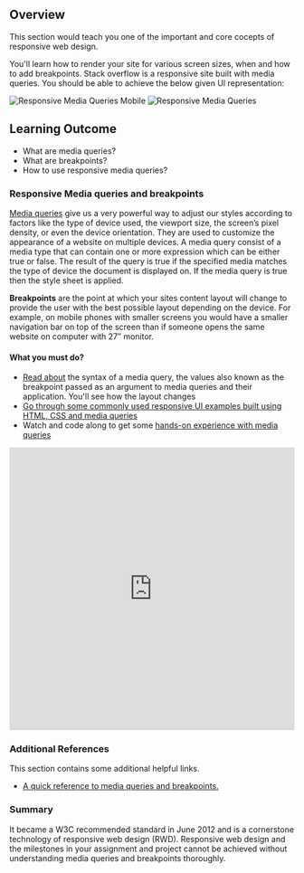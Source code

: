 ## Overview

This section would teach you one of the important and core cocepts of responsive web design.

You'll learn how to render your site for various screen sizes, when and how to add breakpoints. Stack overflow is a responsive site built with media queries. You should be able to achieve the below given UI representation:

![Responsive Media Queries Mobile](https://github.com/greyatom-school/the-minerva-project/raw/master/FEWD/sprint_2/1.Basics_of_rwd/images/media-mob.png)
![Responsive Media Queries ](https://github.com/greyatom-school/the-minerva-project/raw/master/FEWD/sprint_2/1.Basics_of_rwd/images/media.png)

## Learning Outcome

- What are media queries?
- What are breakpoints?
- How to use responsive media queries?

### Responsive Media queries and breakpoints

[Media queries](https://www.w3.org/TR/mediaqueries-4/) give us a very powerful way to adjust our styles according to factors like the type of device used, the viewport size, the screen’s pixel density, or even the device orientation. They are used to customize the appearance of a website on multiple devices. A media query consist of a media type that can contain one or more expression which can be either true or false. The result of the query is true if the specified media matches the type of device the document is displayed on. If the media query is true then the style sheet is applied.

**Breakpoints** are the point at which your sites content layout will change to provide the user with the best possible layout depending on the device. For example, on mobile phones with smaller screens you would have a smaller navigation bar on top of the screen than if someone opens the same website on computer with 27″ monitor.

#### What you must do?

- [Read about](https://www.w3schools.com/css/css_rwd_mediaqueries.asp) the syntax of a media query, the values also known as the breakpoint passed as an argument to media queries and their application. You'll see how the layout changes
- [Go through some commonly used responsive UI examples built using HTML, CSS and media queries](https://www.w3schools.com/css/css3_mediaqueries_ex.asp)
- Watch and code along to get some [hands-on experience with media queries](https://www.youtube.com/watch?v=5xzaGSYd7jM&list=PL4cUxeGkcC9g9Vh9MAA-XKnfJsWZnPZFw&index=5) 


<iframe style='width:100%;height:500px'src="https://www.youtube.com/embed/5xzaGSYd7jM" width="640" height="360" frameborder="0" allow="autoplay; fullscreen" allowfullscreen></iframe>

### Additional References

This section contains some additional helpful links.

- [A quick reference to media queries and breakpoints.](https://www.tutorialrepublic.com/css-tutorial/css3-media-queries.php)

### Summary

It became a W3C recommended standard in June 2012 and is a cornerstone technology of responsive web design (RWD). Responsive web design and the milestones in your assignment and project cannot be achieved without understanding media queries and breakpoints thoroughly.
